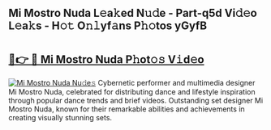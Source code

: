 ## Mi Mostro Nuda L𝚎a𝚔ed N𝚞𝚍e - Part-q5d Vi𝚍𝚎o L𝚎a𝚔s - H𝚘𝚝 O𝚗𝚕yf𝚊ns P𝚑𝚘tos yGyfB

# <h2><a href="http://kf68w39.oniu.top/?m=Mi+Mostro+Nuda">🔗👉 🔴 Mi Mostro Nuda P𝚑ot𝚘𝚜 V𝚒d𝚎o</a></h2>

[![Mi Mostro Nuda Nu𝚍e𝚜](https://i.imgur.com/0qMVB7G.gif)](http://kf68w39.oniu.top/?m=Mi+Mostro+Nuda)
Cybernetic performer and multimedia designer Mi Mostro Nuda, celebrated for distributing dance and lifestyle inspiration through popular dance trends and brief videos. Outstanding set designer Mi Mostro Nuda, known for their remarkable abilities and achievements in creating visually stunning sets.  
